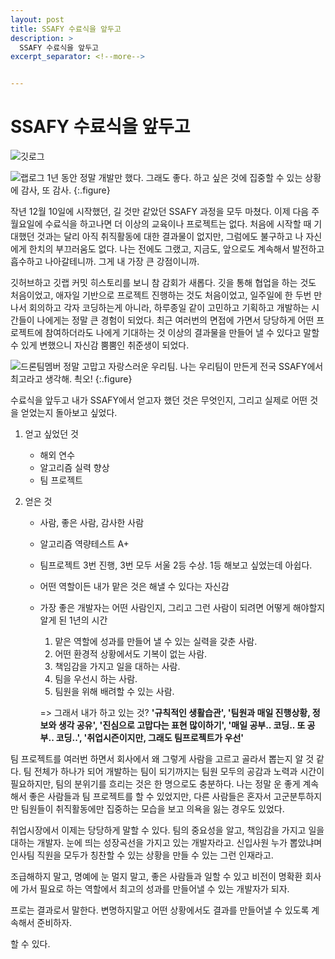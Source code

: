 ```yaml
---
layout: post
title: SSAFY 수료식을 앞두고
description: >
  SSAFY 수료식을 앞두고
excerpt_separator: <!--more-->


---
```


<!--more-->

# SSAFY 수료식을 앞두고

![깃로그](https://user-images.githubusercontent.com/27988544/68835720-05612800-06fc-11ea-97e0-0b7b6ff425d0.JPG)

![랩로그](https://user-images.githubusercontent.com/27988544/68835735-0db96300-06fc-11ea-90e5-017c20fafe51.JPG)
1년 동안 정말 개발만 했다. 그래도 좋다. 하고 싶은 것에 집중할 수 있는 상황에 감사, 또 감사.
{:.figure}

작년 12월 10일에 시작했던, 길 것만 같았던 SSAFY 과정을 모두 마쳤다. 이제 다음 주 월요일에 수료식을 하고나면 더 이상의 교육이나 프로젝트는 없다. 처음에 시작할 때 기대했던 것과는 달리 아직 취직활동에 대한 결과물이 없지만, 그럼에도 불구하고 나 자신에게 한치의 부끄러움도 없다. 나는 전에도 그랬고, 지금도, 앞으로도 계속해서 발전하고 흡수하고 나아갈테니까. 그게 내 가장 큰 강점이니까.

깃허브하고 깃랩 커밋 히스토리를 보니 참 감회가 새롭다. 깃을 통해 협업을 하는 것도 처음이었고, 애자일 기반으로 프로젝트 진행하는 것도 처음이었고, 일주일에 한 두번 만나서 회의하고 각자 코딩하는게 아니라, 하루종일 같이 고민하고 기획하고 개발하는 시간들이 나에게는 정말 큰 경험이 되었다. 최근 여러번의 면접에 가면서 당당하게 어떤 프로젝트에 참여하더라도 나에게 기대하는 것 이상의 결과물을 만들어 낼 수 있다고 말할 수 있게 변했으니 자신감 뿜뿜인 취준생이 되었다.

![드론팀멤버](https://user-images.githubusercontent.com/27988544/68838189-69d2b600-0701-11ea-9d70-b1a3f1756ab8.jpg)
정말 고맙고 자랑스러운 우리팀. 나는 우리팀이 만든게 전국 SSAFY에서 최고라고 생각해. 쵝오!
{:.figure}

수료식을 앞두고 내가 SSAFY에서 얻고자 했던 것은 무엇인지, 그리고 실제로 어떤 것을 얻었는지 돌아보고 싶었다.

1. 얻고 싶었던 것

   - 해외 연수
   - 알고리즘 실력 향상
   - 팀 프로젝트

2. 얻은 것

   - 사람, 좋은 사람, 감사한 사람

   - 알고리즘 역량테스트 A+

   - 팀프로젝트 3번 진행, 3번 모두 서울 2등 수상. 1등 해보고 싶었는데 아쉽다.

   - 어떤 역할이든 내가 맡은 것은 해낼 수 있다는 자신감

   - 가장 좋은 개발자는 어떤 사람인지, 그리고 그런 사람이 되려면 어떻게 해야할지 알게 된 1년의 시간

     1. 맡은 역할에 성과를 만들어 낼 수 있는 실력을 갖춘 사람.
     2. 어떤 환경적 상황에서도 기복이 없는 사람.
     3. 책임감을 가지고 일을 대하는 사람.
     4. 팀을 우선시 하는 사람.
     5. 팀원을 위해 배려할 수 있는 사람.

     => 그래서 내가 하고 있는 것? <b>'규칙적인 생활습관', '팀원과 매일 진행상황, 정보와 생각 공유', '진심으로 고맙다는 표현 많이하기', '매일 공부.. 코딩.. 또 공부.. 코딩..', '취업시즌이지만, 그래도 팀프로젝트가 우선'</b>

팀 프로젝트를 여러번 하면서 회사에서 왜 그렇게 사람을 고르고 골라서 뽑는지 알 것 같다.
팀 전체가 하나가 되어 개발하는 팀이 되기까지는 팀원 모두의 공감과 노력과 시간이 필요하지만, 팀의 분위기를 흐리는 것은 한 명으로도 충분하다. 나는 정말 운 좋게 계속해서 좋은 사람들과 팀 프로젝트를 할 수 있었지만, 다른 사람들은 혼자서 고군분투하지만 팀원들이 취직활동에만 집중하는 모습을 보고 의욕을 잃는 경우도 있었다.

취업시장에서 이제는 당당하게 말할 수 있다.
팀의 중요성을 알고, 책임감을 가지고 일을 대하는 개발자. 눈에 띄는 성장곡선을 가지고 있는 개발자라고. 신입사원 누가 뽑았냐며 인사팀 직원을 모두가 칭찬할 수 있는 상황을 만들 수 있는 그런 인재라고.

조급해하지 말고,
명예에 눈 멀지 말고,
좋은 사람들과 일할 수 있고 비전이 명확환 회사에 가서
필요로 하는 역할에서 최고의 성과를 만들어낼 수 있는 개발자가 되자.

프로는 결과로서 말한다.
변명하지말고 어떤 상황에서도 결과를 만들어낼 수 있도록 계속해서 준비하자.

할 수 있다.